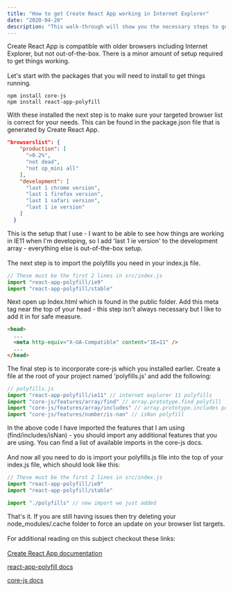 ```yaml
---
title: "How to get Create React App working in Internet Explorer"
date: "2020-04-20"
description: "This walk-through will show you the necessary steps to get Create React App working in Internet Explorer?"
---
```


Create React App is compatible with older browsers including Internet Explorer, but not out-of-the-box. There is a minor amount of setup required to get things working.
<br/>
<br/>
Let's start with the packages that you will need to install to get things running.

```terminal
npm install core-js
npm install react-app-polyfill
```

With these installed the next step is to make sure your targeted browser list is correct for your needs. This can be found in the package.json file that is generated by Create React App.

```json
"browserslist": {
    "production": [
      ">0.2%",
      "not dead",
      "not op_mini all"
    ],
    "development": [
      "last 1 chrome version",
      "last 1 firefox version",
      "last 1 safari version",
      "last 1 ie version"
    ]
  }
```

This is the setup that I use - I want to be able to see how things are working in IE11 when I'm developing, so I add 'last 1 ie version' to the development array - everything else is out-of-the-box setup.
<br/>
<br/>
The next step is to import the polyfills you need in your index.js file.

```javascript
// These must be the first 2 lines in src/index.js
import "react-app-polyfill/ie9"
import "react-app-polyfill/stable"
```

Next open up Index.html which is found in the public folder. Add this meta tag near the top of your head - this step isn't always necessary but I like to add it in for safe measure.

```html
<head>
  ...
  <meta http-equiv="X-UA-Compatible" content="IE=11" />
  ...
</head>
```

The final step is to incorporate core-js which you installed earlier. Create a file at the root of your project named 'polyfills.js' and add the following:

```javascript
// polyfills.js
import "react-app-polyfill/ie11" // internet explorer 11 polyfills
import "core-js/features/array/find" // array.prototype.find polyfill
import "core-js/features/array/includes" // array.prototype.includes polyfill
import "core-js/features/number/is-nan" // isNan polyfill
```

In the above code I have imported the features that I am using (find/includes/isNan) - you should import any additional features that you are using. You can find a list of available imports in the core-js docs.
<br/>
<br/>
And now all you need to do is import your polyfills.js file into the top of your index.js file, which should look like this:

```javascript
// These must be the first 2 lines in src/index.js
import "react-app-polyfill/ie9"
import "react-app-polyfill/stable"

import "./polyfills" // new import we just added
```

That's it. If you are still having issues then try deleting your node_modules/.cache folder to force an update on your browser list targets.
<br/>
<br/>
For additional reading on this subject checkout these links:
<br/>
<br/>
<a class="link" href="https://create-react-app.dev/docs/supported-browsers-features/#configuring-supported-browsers">Create React App documentation</a>

<a class="link" href="https://www.npmjs.com/package/react-app-polyfill">react-app-polyfill docs</a>

<a class="link" href="https://github.com/zloirock/core-js">core-js docs</a>
